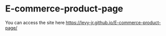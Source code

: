 # E-commerce-product-page

You can access the site here https://levy-jr.github.io/E-commerce-product-page/
